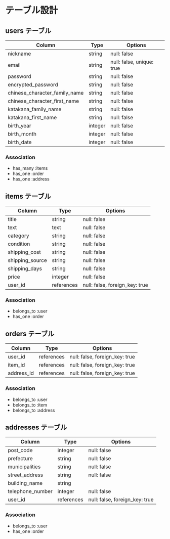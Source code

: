 # テーブル設計

## users テーブル

| Column                        | Type    | Options                   |
| ----------------------------- | ------- | ------------------------- |
| nickname                      | string  | null: false               |
| email                         | string  | null: false, unique: true |
| password                      | string  | null: false               |
| encrypted_password            | string  | null: false               |
| chinese_character_family_name | string  | null: false               |
| chinese_character_first_name  | string  | null: false               |
| katakana_family_name          | string  | null: false               |
| katakana_first_name           | string  | null: false               |
| birth_year                    | integer | null: false               |
| birth_month                   | integer | null: false               |
| birth_date                    | integer | null: false               |

### Association

- has_many :items
- has_one :order
- has_one :address

## items テーブル

| Column          | Type       | Options                        |
| --------------- | ---------- | ------------------------------ |
| title           | string     | null: false                    |
| text            | text       | null: false                    |
| category        | string     | null: false                    |
| condition       | string     | null: false                    |
| shipping_cost   | string     | null: false                    |
| shipping_source | string     | null: false                    |
| shipping_days   | string     | null: false                    |
| price           | integer    | null: false                    |
| user_id         | references | null: false, foreign_key: true |

### Association

- belongs_to :user
- has_one :order

## orders テーブル

| Column              | Type       | Options                        |
| ------------------- | ---------- | ------------------------------ |
| user_id             | references | null: false, foreign_key: true |
| item_id             | references | null: false, foreign_key: true |
| address_id          | references | null: false, foreign_key: true |

### Association

- belongs_to :user
- belongs_to :item
- belongs_to :address

## addresses テーブル

| Column           | Type       | Options                        |
| ---------------- | ---------- | ------------------------------ |
| post_code        | integer    | null: false                    |
| prefecture       | string     | null: false                    |
| municipalities   | string     | null: false                    |
| street_address   | string     | null: false                    |
| building_name    | string     |                                |
| telephone_number | integer    | null: false                    |
| user_id          | references | null: false, foreign_key: true |

### Association

- belongs_to :user
- has_one :order